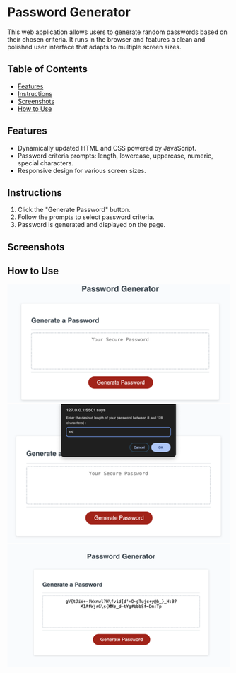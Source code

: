 # Password Generator

This web application allows users to generate random passwords based on their chosen criteria. It runs in the browser and features a clean and polished user interface that adapts to multiple screen sizes.

## Table of Contents

- [Features](#features)
- [Instructions](#instructions)
- [Screenshots](#screenshots)
- [How to Use](#how-to-use)

## Features

- Dynamically updated HTML and CSS powered by JavaScript.
- Password criteria prompts: length, lowercase, uppercase, numeric, special characters.
- Responsive design for various screen sizes.

## Instructions

1. Click the "Generate Password" button.
2. Follow the prompts to select password criteria.
3. Password is generated and displayed on the page.

## Screenshots
## How to Use

![Password Generator Demo](./assets/password-generator.2.png)
![Password Generator Demo](./assets/password-generator.png)
![Password Generator Demo](./assets/password-generator.3.png)

